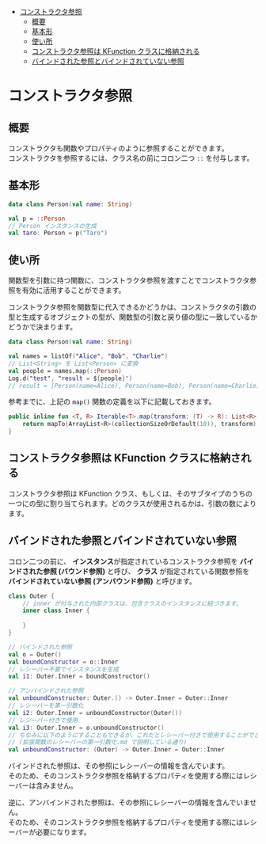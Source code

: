 - [コンストラクタ参照](#コンストラクタ参照)
  - [概要](#概要)
  - [基本形](#基本形)
  - [使い所](#使い所)
  - [コンストラクタ参照は KFunction クラスに格納される](#コンストラクタ参照は-kfunction-クラスに格納される)
  - [バインドされた参照とバインドされていない参照](#バインドされた参照とバインドされていない参照)


# コンストラクタ参照

## 概要

コンストラクタも関数やプロパティのように参照することができます。  
コンストラクタを参照するには、クラス名の前にコロン二つ `::` を付与します。


## 基本形

```kotlin
data class Person(val name: String)

val p = ::Person
// Person インスタンスの生成
val taro: Person = p("Taro")
```


## 使い所

関数型を引数に持つ関数に、コンストラクタ参照を渡すことでコンストラクタ参照を有効に活用することができます。

コンストラクタ参照を関数型に代入できるかどうかは、コンストラクタの引数の型と生成するオブジェクトの型が、関数型の引数と戻り値の型に一致しているかどうかで決まります。

```kotlin
data class Person(val name: String)

val names = listOf("Alice", "Bob", "Charlie")
// List<String> を List<Person> に変換
val people = names.map(::Person)
Log.d("test", "result = ${people}")
// result = [Person(name=Alice), Person(name=Bob), Person(name=Charlie)]
```

参考までに、上記の `map()` 関数の定義を以下に記載しておきます。

```kotlin
public inline fun <T, R> Iterable<T>.map(transform: (T) -> R): List<R> {
    return mapTo(ArrayList<R>(collectionSizeOrDefault(10)), transform)
}
```


## コンストラクタ参照は KFunction クラスに格納される

コンストラクタ参照は KFunction クラス、もしくは、そのサブタイプのうちの一つにの型に割り当てられます。どのクラスが使用されるかは、引数の数によります。


## バインドされた参照とバインドされていない参照

コロン二つの前に、 **インスタンス**が指定されているコンストラクタ参照を **バインドされた参照 (バウンド参照)** と呼び、 **クラス** が指定されている関数参照を **バインドされていない参照 (アンバウンド参照)** と呼びます。

```kotlin
class Outer {
    // inner が付与された内部クラスは、包含クラスのインスタンスに紐づきます。
    inner class Inner {
        
    }
}

// バインドされた参照
val o = Outer()
val boundConstructor = o::Inner
// レシーバー不要でインスタンスを生成
val i1: Outer.Inner = boundConstructor()

// アンバインドされた参照
val unboundConstructor: Outer.() -> Outer.Inner = Outer::Inner
// レシーバーを第一引数化
val i2: Outer.Inner = unboundConstructor(Outer()) 
// レシーバー付きで使用
val i3: Outer.Inner = o.unboundConstructor()
// ちなみに以下のようにすることもできるが、これだとレシーバー付きで使用することができなくなる。
// (拡張関数のレシーバーの第一引数化.md で説明している通り)
val unboundConstructor: (Outer) -> Outer.Inner = Outer::Inner
```

バインドされた参照は、その参照にレシーバーの情報を含んでいます。  
そのため、そのコンストラクタ参照を格納するプロパティを使用する際にはレシーバーは含みません。

逆に、アンバインドされた参照は、その参照にレシーバーの情報を含んでいません。  
そのため、そのコンストラクタ参照を格納するプロパティを使用する際にはレシーバーが必要になります。





